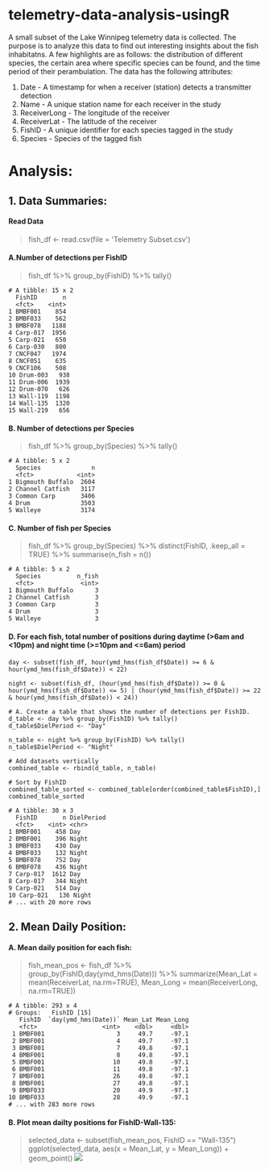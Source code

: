 # telemetry-data-analysis-usingR
A small subset of the Lake Winnipeg telemetry data is collected. The purpose is to analyze this data to find out interesting insights about the fish inhabitatns. A few highlights are as follows: the distribution of different species, the certain area where specific species can be found, and the time period of their perambulation. The data has the following attributes:

1. Date - A timestamp for when a receiver (station) detects a transmitter detection
2. Name - A unique station name for each receiver in the study
3. ReceiverLong - The longitude of the receiver
4. ReceiverLat - The latitude of the receiver
5. FishID - A unique identifier for each species tagged in the study
6. Species - Species of the tagged fish

# Analysis:

## 1. Data Summaries:

#### Read Data
> fish_df <- read.csv(file = 'Telemetry Subset.csv')

#### A.Number of detections per FishID
> fish_df %>% group_by(FishID) %>% tally()
```
# A tibble: 15 x 2
  FishID       n
  <fct>    <int>
1 BMBF001    854
2 BMBF033    562
3 BMBF078   1188
4 Carp-017  1956
5 Carp-021   650
6 Carp-030   800
7 CNCF047   1974
8 CNCF051    635
9 CNCF106    508
10 Drum-003   938
11 Drum-006  1939
12 Drum-070   626
13 Wall-119  1198
14 Wall-135  1320
15 Wall-219   656
```
#### B. Number of detections per Species
> fish_df %>% group_by(Species) %>% tally()
```
# A tibble: 5 x 2
  Species              n
  <fct>            <int>
1 Bigmouth Buffalo  2604
2 Channel Catfish   3117
3 Common Carp       3406
4 Drum              3503
5 Walleye           3174
```
#### C. Number of fish per Species
> fish_df %>% group_by(Species) %>% distinct(FishID, .keep_all = TRUE) %>% summarise(n_fish = n()) 
```
# A tibble: 5 x 2
  Species          n_fish
  <fct>             <int>
1 Bigmouth Buffalo      3
2 Channel Catfish       3
3 Common Carp           3
4 Drum                  3
5 Walleye               3
```
#### D. For each fish, total number of positions during daytime (>6am and <10pm) and night time (>=10pm and <=6am) period 
```
day <- subset(fish_df, hour(ymd_hms(fish_df$Date)) >= 6 & hour(ymd_hms(fish_df$Date)) < 22)

night <- subset(fish_df, (hour(ymd_hms(fish_df$Date)) >= 0 & hour(ymd_hms(fish_df$Date)) <= 5) | (hour(ymd_hms(fish_df$Date)) >= 22 & hour(ymd_hms(fish_df$Date)) < 24))

# A. Create a table that shows the number of detections per FishID.
d_table <- day %>% group_by(FishID) %>% tally()
d_table$DielPeriod <- "Day"

n_table <- night %>% group_by(FishID) %>% tally()
n_table$DielPeriod <- "Night"

# Add datasets vertically
combined_table <- rbind(d_table, n_table)

# Sort by FishID
combined_table_sorted <- combined_table[order(combined_table$FishID),]
combined_table_sorted
```
```
# A tibble: 30 x 3
  FishID       n DielPeriod
  <fct>    <int> <chr>     
1 BMBF001    458 Day       
2 BMBF001    396 Night     
3 BMBF033    430 Day       
4 BMBF033    132 Night     
5 BMBF078    752 Day       
6 BMBF078    436 Night     
7 Carp-017  1612 Day       
8 Carp-017   344 Night     
9 Carp-021   514 Day       
10 Carp-021   136 Night     
# ... with 20 more rows
```
## 2. Mean Daily Position:
#### A. Mean daily position for each fish:
> fish_mean_pos <- fish_df %>% group_by(FishID,day(ymd_hms(Date))) %>% summarize(Mean_Lat = mean(ReceiverLat, na.rm=TRUE), Mean_Long = mean(ReceiverLong, na.rm=TRUE))
```
# A tibble: 293 x 4
# Groups:   FishID [15]
   FishID  `day(ymd_hms(Date))` Mean_Lat Mean_Long
   <fct>                  <int>    <dbl>     <dbl>
 1 BMBF001                    3     49.7     -97.1
 2 BMBF001                    4     49.7     -97.1
 3 BMBF001                    7     49.8     -97.1
 4 BMBF001                    8     49.8     -97.1
 5 BMBF001                   10     49.8     -97.1
 6 BMBF001                   11     49.8     -97.1
 7 BMBF001                   26     49.8     -97.1
 8 BMBF001                   27     49.8     -97.1
 9 BMBF033                   20     49.9     -97.1
10 BMBF033                   28     49.9     -97.1
# ... with 283 more rows
```
#### B. Plot mean dailty positions for FishID-Wall-135:
> selected_data <- subset(fish_mean_pos, FishID == "Wall-135")
> ggplot(selected_data, aes(x = Mean_Lat, y = Mean_Long)) + geom_point()
![](daily_positions.png?raw=true)
